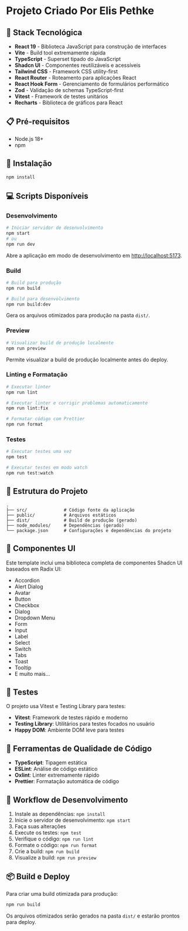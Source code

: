 # Projeto Criado Por Elis Pethke

## 🚀 Stack Tecnológica

- **React 19** - Biblioteca JavaScript para construção de interfaces
- **Vite** - Build tool extremamente rápida
- **TypeScript** - Superset tipado do JavaScript
- **Shadcn UI** - Componentes reutilizáveis e acessíveis
- **Tailwind CSS** - Framework CSS utility-first
- **React Router** - Roteamento para aplicações React
- **React Hook Form** - Gerenciamento de formulários performático
- **Zod** - Validação de schemas TypeScript-first
- **Vitest** - Framework de testes unitários
- **Recharts** - Biblioteca de gráficos para React

## 📋 Pré-requisitos

- Node.js 18+
- npm

## 🔧 Instalação

```bash
npm install
```

## 💻 Scripts Disponíveis

### Desenvolvimento

```bash
# Iniciar servidor de desenvolvimento
npm start
# ou
npm run dev
```

Abre a aplicação em modo de desenvolvimento em [http://localhost:5173](http://localhost:5173).

### Build

```bash
# Build para produção
npm run build

# Build para desenvolvimento
npm run build:dev
```

Gera os arquivos otimizados para produção na pasta `dist/`.

### Preview

```bash
# Visualizar build de produção localmente
npm run preview
```

Permite visualizar a build de produção localmente antes do deploy.

### Linting e Formatação

```bash
# Executar linter
npm run lint

# Executar linter e corrigir problemas automaticamente
npm run lint:fix

# Formatar código com Prettier
npm run format
```

### Testes

```bash
# Executar testes uma vez
npm test

# Executar testes em modo watch
npm run test:watch
```

## 📁 Estrutura do Projeto

```
.
├── src/              # Código fonte da aplicação
├── public/           # Arquivos estáticos
├── dist/             # Build de produção (gerado)
├── node_modules/     # Dependências (gerado)
└── package.json      # Configurações e dependências do projeto
```

## 🎨 Componentes UI

Este template inclui uma biblioteca completa de componentes Shadcn UI baseados em Radix UI:

- Accordion
- Alert Dialog
- Avatar
- Button
- Checkbox
- Dialog
- Dropdown Menu
- Form
- Input
- Label
- Select
- Switch
- Tabs
- Toast
- Tooltip
- E muito mais...

## 🧪 Testes

O projeto usa Vitest e Testing Library para testes:

- **Vitest**: Framework de testes rápido e moderno
- **Testing Library**: Utilitários para testes focados no usuário
- **Happy DOM**: Ambiente DOM leve para testes

## 📝 Ferramentas de Qualidade de Código

- **TypeScript**: Tipagem estática
- **ESLint**: Análise de código estático
- **Oxlint**: Linter extremamente rápido
- **Prettier**: Formatação automática de código

## 🔄 Workflow de Desenvolvimento

1. Instale as dependências: `npm install`
2. Inicie o servidor de desenvolvimento: `npm start`
3. Faça suas alterações
4. Execute os testes: `npm test`
5. Verifique o código: `npm run lint`
6. Formate o código: `npm run format`
7. Crie a build: `npm run build`
8. Visualize a build: `npm run preview`

## 📦 Build e Deploy

Para criar uma build otimizada para produção:

```bash
npm run build
```

Os arquivos otimizados serão gerados na pasta `dist/` e estarão prontos para deploy.
